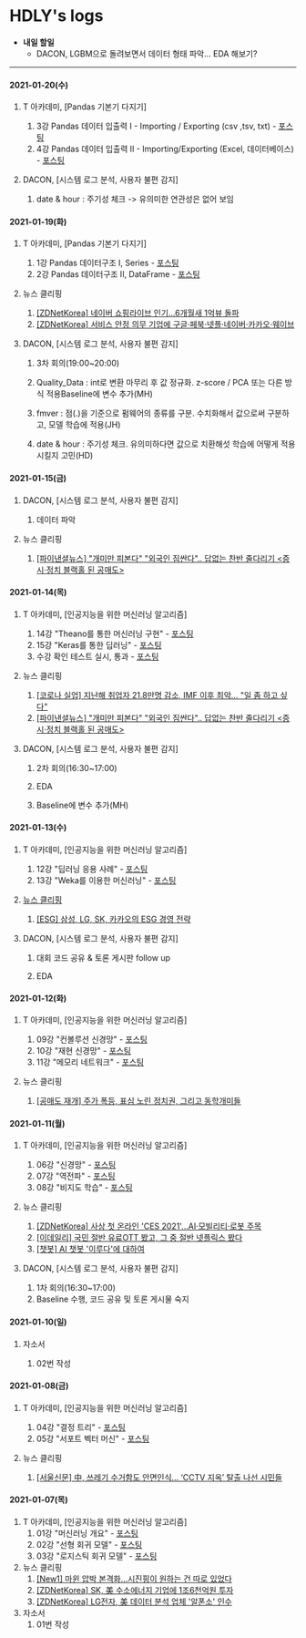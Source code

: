 # HDLY's logs



* <b>내일 할일</b>
  * DACON, LGBM으로 돌려보면서 데이터 형태 파악... EDA 해보기?



<hr>


#### 2021-01-20(수)

1. T 아카데미, [Pandas 기본기 다지기]

   1. 3강 Pandas 데이터 입출력 I - Importing / Exporting (csv ,tsv, txt) - <a href="https://blog.naver.com/handuelly/222213431915">포스팅</a>
   2. 4강 Pandas 데이터 입출력 II - Importing/Exporting (Excel, 데이터베이스) - <a href="https://blog.naver.com/handuelly/222213450042">포스팅</a>

2. DACON, [시스템 로그 분석, 사용자 불편 감지]

   1. date & hour : 주기성 체크 -> 유의미한 연관성은 없어 보임

      

#### 2021-01-19(화)

1. T 아카데미, [Pandas 기본기 다지기]

   1. 1강 Pandas 데이터구조 I, Series - <a href="https://blog.naver.com/handuelly/222212237442">포스팅</a>
   2. 2강 Pandas 데이터구조 II, DataFrame - <a href="https://blog.naver.com/handuelly/222212279250">포스팅</a>

2. 뉴스 클리핑

   1. <a href="https://blog.naver.com/handuelly/222212464703">[ZDNetKorea] 네이버 쇼핑라이브 인기…6개월새 1억뷰 돌파</a>
   2. <a href="https://blog.naver.com/handuelly/222212477235">[ZDNetKorea] 서비스 안정 의무 기업에 구글‧페북‧넷플‧네이버‧카카오‧웨이브</a>

3. DACON, [시스템 로그 분석, 사용자 불편 감지]

   1. 3차 회의(19:00~20:00)

   2. Quality_Data : int로 변환 마무리 후 값 정규화. z-score / PCA 또는 다른 방식 적용Baseline에 변수 추가(MH)

   3. fmver : 점(.)을 기준으로 펌웨어의 종류를 구분. 수치화해서 값으로써 구분하고, 모델 학습에 적용(JH)

   4. date & hour : 주기성 체크. 유의미하다면 값으로 치환해섯 학습에 어떻게 적용시킬지 고민(HD)

      

#### 2021-01-15(금)

1. DACON, [시스템 로그 분석, 사용자 불편 감지]

   1. 데이터 파악

2. 뉴스 클리핑

   1. <a href="https://blog.naver.com/handuelly/222207737378">[파이낸셜뉴스] "개미만 피본다" "외국인 짐싼다".. 답없는 찬반 줄다리기 <증시·정치 블랙홀 된 공매도></a>

   

#### 2021-01-14(목)

1. T 아카데미, [인공지능을 위한 머신러닝 알고리즘]

   1. 14강 "Theano를 통한 머신러닝 구현" - <a href="https://blog.naver.com/handuelly/222206949682">포스팅</a>
   2. 15강 "Keras를 통한 딥러닝" - <a href="https://blog.naver.com/handuelly/222206962132">포스팅</a>
   3. 수강 확인 테스트 실시, 통과 - <a href="https://blog.naver.com/handuelly/222206996678">포스팅</a>

2. 뉴스 클리핑

   1. <a href="https://blog.naver.com/handuelly/222207714891">[코로나 실업] 지난해 취업자 21.8만명 감소, IMF 이후 최악… "일 좀 하고 싶다"</a>
   2. <a href="https://blog.naver.com/handuelly/222207737378">[파이낸셜뉴스] "개미만 피본다" "외국인 짐싼다".. 답없는 찬반 줄다리기 <증시·정치 블랙홀 된 공매도></a>

3. DACON, [시스템 로그 분석, 사용자 불편 감지]

   1. 2차 회의(16:30~17:00)

   2. EDA

   3. Baseline에 변수 추가(MH)

      

#### 2021-01-13(수)

1. T 아카데미, [인공지능을 위한 머신러닝 알고리즘]

   1. 12강 "딥러닝 응용 사례" - <a href="https://blog.naver.com/handuelly/222205746565">포스팅</a>
   2. 13강 "Weka를 이용한 머신러닝" - <a href="https://blog.naver.com/handuelly/222205756708">포스팅

2. 뉴스 클리핑

   1. <a href="https://blog.naver.com/handuelly/222206028466">[ESG] 삼성, LG, SK, 카카오의 ESG 경영 전략</a>

3. DACON, [시스템 로그 분석, 사용자 불편 감지]

   1. 대회 코드 공유 & 토론 게시판 follow up

   2. EDA

      

#### 2021-01-12(화)

1. T 아카데미, [인공지능을 위한 머신러닝 알고리즘]

   1. 09강 "컨볼루션 신경망" - <a href="https://blog.naver.com/handuelly/222204960303">포스팅</a>
   2. 10강 "재현 신경망" - <a href="https://blog.naver.com/handuelly/222205159823">포스팅</a>
   3. 11강 "메모리 네트워크" - <a href="https://blog.naver.com/handuelly/222205321972">포스팅</a>
2. 뉴스 클리핑

   1. <a href="https://blog.naver.com/handuelly/222205362958">[공매도 재개] 주가 폭등, 표심 노린 정치권, 그리고 동학개미들</a>




#### 2021-01-11(월)

1. T 아카데미, [인공지능을 위한 머신러닝 알고리즘]

   1. 06강 "신경망" - <a href="https://blog.naver.com/handuelly/222203522246">포스팅</a>
   2. 07강 "역전파" - <a href="https://blog.naver.com/handuelly/222203560916">포스팅</a>
   3. 08강 "비지도 학습" - <a href="https://blog.naver.com/handuelly/222203651409">포스팅</a>
2. 뉴스 클리핑

   1. <a href="https://blog.naver.com/handuelly/222203668808">[ZDNetKorea] 사상 첫 온라인 'CES 2021'…AI·모빌리티·로봇 주목</a>
   2. <a href="https://blog.naver.com/handuelly/222203683357">[이데일리] 국민 절반 유료OTT 봤고, 그 중 절반 넷플릭스 봤다</a>
   3. <a href="https://blog.naver.com/handuelly/222204041885">[챗봇] AI 챗봇 '이루다'에 대하여</a>
3. DACON, [시스템 로그 분석, 사용자 불편 감지]
   1. 1차 회의(16:30~17:00)
   2. Baseline 수행, 코드 공유 및 토론 게시물 숙지



#### 2021-01-10(일)

1. 자소서

   1. 02번 작성

      

#### 2021-01-08(금)

1. T 아카데미, [인공지능을 위한 머신러닝 알고리즘]

   1. 04강 "결정 트리" - <a href="https://blog.naver.com/handuelly/222200441160">포스팅</a>
   2. 05강 "서포트 벡터 머신" - <a href="https://blog.naver.com/handuelly/222200501175">포스팅</a>

2. 뉴스 클리핑

   1. <a href="https://blog.naver.com/handuelly/222200557401">[서울신문] 中, 쓰레기 수거함도 안면인식… ‘CCTV 지옥’ 탈출 나선 시민들</a>

   

#### 2021-01-07(목)

1. T 아카데미, [인공지능을 위한 머신러닝 알고리즘]
   1. 01강 "머신러닝 개요" - <a href="https://blog.naver.com/handuelly/222199342602">포스팅</a>
   2. 02강 "선형 회귀 모델" - <a href="https://blog.naver.com/handuelly/222199383159">포스팅</a>
   3. 03강 "로지스틱 회귀 모델" - <a href="https://blog.naver.com/handuelly/222199410046">포스팅</a>
2. 뉴스 클리핑
   1. <a href="https://blog.naver.com/handuelly/222199618503">[New1] 마윈 압박 본격화…시진핑이 원하는 건 따로 있었다</a>
   2. <a href="https://blog.naver.com/handuelly/222199634531">[ZDNetKorea] SK, 美 수소에너지 기업에 1조6천억원 투자</a>
   3. <a href="https://blog.naver.com/handuelly/222199649877">[ZDNetKorea] LG전자, 美 데이터 분석 업체 '알폰소' 인수</a>
3. 자소서
   1. 01번 작성

